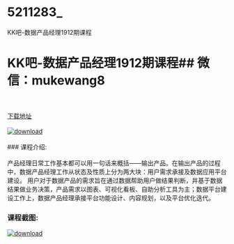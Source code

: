# 5211283_
KK吧-数据产品经理1912期课程
# KK吧-数据产品经理1912期课程## 微信：mukewang8
<br/></br>[下载地址](http://www.36tz.cn/article/5211283 "下载地址")
<br/></br>[![download](http://36tz.cn/muke_img/2020_03_1-123-300x206.png "下载地址")](http://www.36tz.cn/article/5211283 "下载地址")
<br/></br>### 课程介绍:<br/></br>产品经理日常工作基本都可以用一句话来概括——输出产品。在输出产品的过程中，数据产品经理工作从状态及性质上分为两大块：用户需求承接及数据应用平台建设。
用户对于数据产品的需求旨在通过数据帮助用户做结果判断，并基于数据结果做业务决策，产品需求以图表、可视化看板、自助分析工具为主；数据平台建设工作上，数据产品经理承接平台功能设计、内容规划，以及平台优化迭代。

### 课程截图:
[![download](http://36tz.cn/muke_img/2020_03_2-114.png "下载地址")](http://www.36tz.cn/article/5211283 "下载地址")
